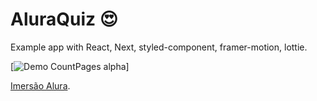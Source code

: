 # AluraQuiz :heart_eyes:

Example app with React, Next, styled-component, framer-motion, lottie.

[![Demo CountPages alpha](https://github.com/rachelkozlowsky/aluraquiz/blob/master/src/screens/animations/AluraQuiz.gif)]


[Imersão Alura](https://github.com/alura-challenges/aluraquiz-base).





